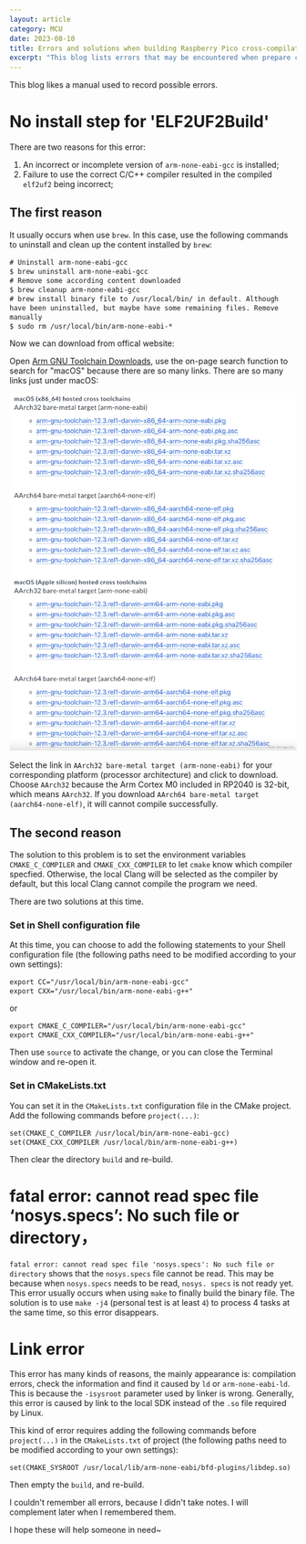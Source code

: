 ```yaml
---
layout: article
category: MCU
date: 2023-08-10
title: Errors and solutions when building Raspberry Pico cross-compilation environment
excerpt: "This blog lists errors that may be encountered when prepare cross-compilation environment and tool chain (arm-none-eabi-gcc) for Raspberry Pi Pico."
---
```

This blog likes a manual used to record possible errors.

# No install step for 'ELF2UF2Build'
There are two reasons for this error:
1. An incorrect or incomplete version of `arm-none-eabi-gcc` is installed;
2. Failure to use the correct C/C++ compiler resulted in the compiled `elf2uf2` being incorrect;

## The first reason
It usually occurs when use `brew`. In this case, use the following commands to uninstall and clean up the content installed by `brew`:

```
# Uninstall arm-none-eabi-gcc
$ brew uninstall arm-none-eabi-gcc
# Remove some according content downloaded
$ brew cleanup arm-none-eabi-gcc
# brew install binary file to /usr/local/bin/ in default. Although have been uninstalled, but maybe have some remaining files. Remove manually
$ sudo rm /usr/local/bin/arm-none-eabi-*
```

Now we can download from offical website:

Open [Arm GNU Toolchain Downloads](https://developer.arm.com/downloads/-/arm-gnu-toolchain-downloads), use the on-page search function to search for "macOS" because there are so many links. There are so many links just under macOS:

![There are so many links just under macOS](/assets/images/e77c7d2e994a425cabc292a72e2e57e8.png)

Select the link in `AArch32 bare-metal target (arm-none-eabi)` for your corresponding platform (processor architecture) and click to download. Choose `AArch32` because the Arm Cortex M0 included in RP2040 is 32-bit, which means `AArch32`. If you download `AArch64 bare-metal target (aarch64-none-elf)`, it will cannot compile successfully.

## The second reason
The solution to this problem is to set the environment variables `CMAKE_C_COMPILER` and `CMAKE_CXX_COMPILER` to let `cmake` know which compiler specfied. Otherwise, the local Clang will be selected as the compiler by default, but this local Clang cannot compile the program we need.

There are two solutions at this time.

### Set in Shell configuration file
At this time, you can choose to add the following statements to your Shell configuration file (the following paths need to be modified according to your own settings):

```
export CC="/usr/local/bin/arm-none-eabi-gcc"
export CXX="/usr/local/bin/arm-none-eabi-g++"
```

or

```
export CMAKE_C_COMPILER="/usr/local/bin/arm-none-eabi-gcc"
export CMAKE_CXX_COMPILER="/usr/local/bin/arm-none-eabi-g++"
```

Then use `source` to activate the change, or you can close the Terminal window and re-open it.

### Set in CMakeLists.txt
You can set it in the `CMakeLists.txt` configuration file in the CMake project. Add the following commands before `project(...)`:

```
set(CMAKE_C_COMPILER /usr/local/bin/arm-none-eabi-gcc)
set(CMAKE_CXX_COMPILER /usr/local/bin/arm-none-eabi-g++)
```

Then clear the directory `build` and re-build.

# fatal error: cannot read spec file ‘nosys.specs’: No such file or directory，
`fatal error: cannot read spec file 'nosys.specs': No such file or directory` shows that the `nosys.specs` file cannot be read. This may be because when `nosys.specs` needs to be read, `nosys. specs` is not ready yet. This error usually occurs when using `make` to finally build the binary file. The solution is to use `make -j4` (personal test is at least `4`) to process 4 tasks at the same time, so this error disappears.

# Link error
This error has many kinds of reasons, the mainly appearance is: compilation errors, check the information and find it caused by `ld` or `arm-none-eabi-ld`. This is because the `-isysroot` parameter used by linker is wrong. Generally, this error is caused by link to the local SDK instead of the `.so` file required by Linux.

This kind of error requires adding the following commands before `project(...)` in the `CMakeLists.txt` of project (the following paths need to be modified according to your own settings):

```
set(CMAKE_SYSROOT /usr/local/lib/arm-none-eabi/bfd-plugins/libdep.so)
```

Then empty the `build`, and re-build.

I couldn't remember all errors, because I didn't take notes. I will complement later when I remembered them.

I hope these will help someone in need~